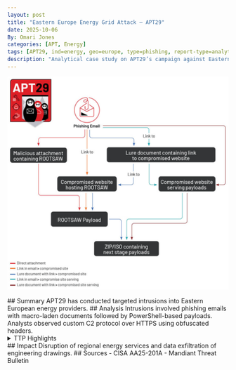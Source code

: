 ```yaml
---
layout: post
title: "Eastern Europe Energy Grid Attack – APT29"
date: 2025-10-06
By: Omari Jones
categories: [APT, Energy]
tags: [APT29, ind=energy, geo=europe, type=phishing, report-type=analytical]
description: "Analytical case study on APT29’s campaign against Eastern European utilities."
---
```

<p align="center">
  <img src="/assets/apt29.png" alt="APT29 Phishing Campaign" width="700">
</p>
## Summary
APT29 has conducted targeted intrusions into Eastern European energy providers.
## Analysis
Intrusions involved phishing emails with macro-laden documents followed by PowerShell-based payloads.
Analysts observed custom C2 protocol over HTTPS using obfuscated headers.
<details><summary>TTP Highlights</summary>
- T1059.001: PowerShell
- T1105: Ingress Tool Transfer
- T1566.001: Phishing Attachment
</details>
## Impact
Disruption of regional energy services and data exfiltration of engineering drawings.
## Sources
- CISA AA25-201A
- Mandiant Threat Bulletin
